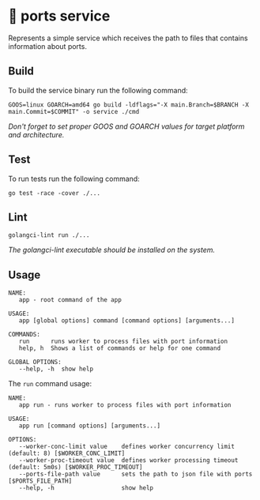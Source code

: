 # 🚢 ports service

Represents a simple service which receives the path to files that contains information about ports.

## Build

To build the service binary run the following command:

```shell
GOOS=linux GOARCH=amd64 go build -ldflags="-X main.Branch=$BRANCH -X main.Commit=$COMMIT" -o service ./cmd
```

_Don't forget to set proper GOOS and GOARCH values for target platform and architecture._

## Test

To run tests run the following command:

```shell
go test -race -cover ./...
```

## Lint

```shell
golangci-lint run ./...
```

_The golangci-lint executable should be installed on the system._

## Usage

```text
NAME:
   app - root command of the app

USAGE:
   app [global options] command [command options] [arguments...]

COMMANDS:
   run      runs worker to process files with port information
   help, h  Shows a list of commands or help for one command

GLOBAL OPTIONS:
   --help, -h  show help
```

The `run` command usage:

```text
NAME:
   app run - runs worker to process files with port information

USAGE:
   app run [command options] [arguments...]

OPTIONS:
   --worker-conc-limit value    defines worker concurrency limit (default: 8) [$WORKER_CONC_LIMIT]
   --worker-proc-timeout value  defines worker processing timeout (default: 5m0s) [$WORKER_PROC_TIMEOUT]
   --ports-file-path value      sets the path to json file with ports [$PORTS_FILE_PATH]
   --help, -h                   show help
```